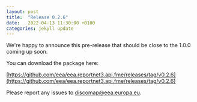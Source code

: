 ```yaml
---
layout: post
title:  "Release 0.2.6"
date:   2022-04-13 11:30:00 +0100
categories: jekyll update
---
```

We're happy to announce this pre-release that should be close to the 1.0.0 coming up soon.

You can download the package here:

[https://github.com/eea/eea.reportnet3.api.fme/releases/tag/v0.2.6](https://github.com/eea/eea.reportnet3.api.fme/releases/tag/v0.2.6)

Please report any issues to [discomap@eea.europa.eu](mailto:discomap@eea.europa.eu?subject=Reportnet3%20FME%20Package).



